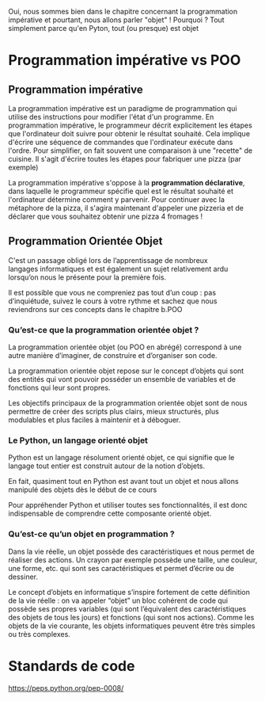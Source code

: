 Oui, nous sommes bien dans le chapitre concernant la programmation impérative et pourtant, nous allons parler "objet" !
Pourquoi ?
Tout simplement parce qu'en Pyton, tout (ou presque) est objet

# Programmation impérative vs POO
## Programmation impérative
La programmation impérative est un paradigme de programmation qui utilise des instructions pour modifier l'état d'un programme. En programmation impérative, le programmeur décrit explicitement les étapes que l'ordinateur doit suivre pour obtenir le résultat souhaité. Cela implique d'écrire une séquence de commandes que l'ordinateur exécute dans l'ordre. 
Pour simplifier, on fait souvent une comparaison à une "recette" de cuisine. Il s'agit d'écrire toutes les étapes pour fabriquer une pizza (par exemple)

La programmation impérative s'oppose à la **programmation déclarative**, dans laquelle le programmeur spécifie quel est le résultat souhaité et l'ordinateur détermine comment y parvenir.
Pour continuer avec la métaphore de la pizza, il s'agira maintenant d'appeler une pizzeria et de déclarer que vous souhaitez obtenir une pizza 4 fromages ! 
## Programmation Orientée Objet

C'est un passage obligé lors de l’apprentissage de nombreux langages informatiques et est également un sujet relativement ardu lorsqu’on nous le présente pour la première fois.

Il est possible que vous ne compreniez pas tout d’un coup : pas d’inquiétude, suivez le cours à votre rythme et sachez que nous reviendrons sur ces concepts dans le chapitre b.POO

### Qu’est-ce que la programmation orientée objet ?

La programmation orientée objet (ou POO en abrégé) correspond à une autre manière d’imaginer, de construire et d’organiser son code.

La programmation orientée objet repose sur le concept d’objets qui sont des entités qui vont pouvoir posséder un ensemble de variables et de fonctions qui leur sont propres.

Les objectifs principaux de la programmation orientée objet sont de nous permettre de créer des scripts plus clairs, mieux structurés, plus modulables et plus faciles à maintenir et à déboguer.

### Le Python, un langage orienté objet

Python est un langage résolument orienté objet, ce qui signifie que le langage tout entier est construit autour de la notion d’objets.

En fait, quasiment tout en Python est avant tout un objet et nous allons manipulé des objets dès le début de ce cours 

Pour appréhender  Python et utiliser toutes ses fonctionnalités, il est donc indispensable de comprendre cette composante orienté objet.

### Qu’est-ce qu’un objet en programmation ?

Dans la vie réelle, un objet possède des caractéristiques et nous permet de réaliser des actions. Un crayon par exemple possède une taille, une couleur, une forme, etc. qui sont ses caractéristiques et permet d’écrire ou de dessiner.

Le concept d’objets en informatique s’inspire fortement de cette définition de la vie réelle : on va appeler “objet” un bloc cohérent de code qui possède ses propres variables (qui sont l’équivalent des caractéristiques des objets de tous les jours) et fonctions (qui sont nos actions). Comme les objets de la vie courante, les objets informatiques peuvent être très simples ou très complexes.




# Standards de code 
https://peps.python.org/pep-0008/